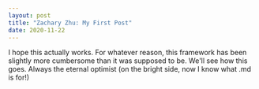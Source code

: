 ```yaml
---
layout: post
title: "Zachary Zhu: My First Post"
date: 2020-11-22
---
```


I hope this actually works. For whatever reason, this framework has been slightly more cumbersome than it was supposed to be. We'll see how this goes. Always the eternal optimist (on the bright side, now I know what .md is for!)
